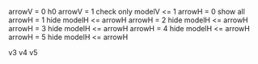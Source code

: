 arrowV = 0
   h0
arrowV = 1 check only modelV <= 1
   arrowH = 0 show all
   arrowH = 1 hide modelH <= arrowH
   arrowH = 2 hide modelH <= arrowH
   arrowH = 3 hide modelH <= arrowH
   arrowH = 4 hide modelH <= arrowH
   arrowH = 5 hide modelH <= arrowH
   
v3
v4
v5
